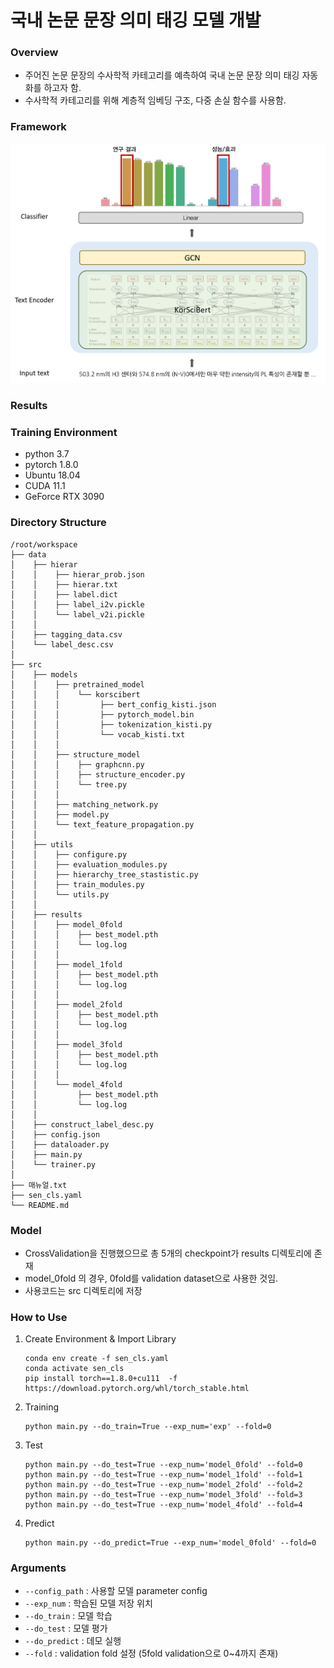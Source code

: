 # 국내 논문 문장 의미 태깅 모델 개발

### Overview
- 주어진 논문 문장의 수사학적 카테고리를 예측하여 국내 논문 문장 의미 태깅 자동화를 하고자 함. 
- 수사학적 카테고리를 위해 계층적 임베딩 구조, 다중 손실 함수를 사용함.
### Framework
![framework](./img/framework.PNG)

### Results

### Training Environment
- python 3.7
- pytorch 1.8.0
- Ubuntu 18.04
- CUDA 11.1
- GeForce RTX 3090

### Directory Structure
```
/root/workspace
├── data
│    ├── hierar
│    │    ├── hierar_prob.json
│    │    ├── hierar.txt
│    │    ├── label.dict
│    │    ├── label_i2v.pickle
│    │    └── label_v2i.pickle
│    │    
│    ├── tagging_data.csv
│    └── label_desc.csv
│
├── src
│    ├── models
│    │    ├── pretrained_model
│    │    │    └── korscibert
│    │    │         ├── bert_config_kisti.json
│    │    │         ├── pytorch_model.bin
│    │    │         ├── tokenization_kisti.py
│    │    │         └── vocab_kisti.txt
│    │    │   
│    │    ├── structure_model
│    │    │    ├── graphcnn.py
│    │    │    ├── structure_encoder.py
│    │    │    └── tree.py
│    │    │    
│    │    ├── matching_network.py
│    │    ├── model.py
│    │    └── text_feature_propagation.py
│    │   
│    ├── utils
│    │    ├── configure.py
│    │    ├── evaluation_modules.py
│    │    ├── hierarchy_tree_stastistic.py
│    │    ├── train_modules.py
│    │    └── utils.py
│    │   
│    ├── results
│    │    ├── model_0fold
│    │    │    ├── best_model.pth
│    │    │    └── log.log
│    │    │ 
│    │    ├── model_1fold
│    │    │    ├── best_model.pth
│    │    │    └── log.log
│    │    │ 
│    │    ├── model_2fold
│    │    │    ├── best_model.pth
│    │    │    └── log.log
│    │    │ 
│    │    ├── model_3fold
│    │    │    ├── best_model.pth
│    │    │    └── log.log
│    │    │ 
│    │    └── model_4fold
│    │         ├── best_model.pth
│    │         └── log.log
│    │  
│    ├── construct_label_desc.py
│    ├── config.json
│    ├── dataloader.py
│    ├── main.py
│    └── trainer.py
│
├── 매뉴얼.txt
├── sen_cls.yaml
└── README.md
```

### Model
- CrossValidation을 진행했으므로 총 5개의 checkpoint가 results 디렉토리에 존재
- model_0fold 의 경우, 0fold를 validation dataset으로 사용한 것임. 
- 사용코드는 src 디렉토리에 저장

### How to Use

1. Create Environment & Import Library
    ```
    conda env create -f sen_cls.yaml
    conda activate sen_cls
    pip install torch==1.8.0+cu111  -f https://download.pytorch.org/whl/torch_stable.html
    ```
2. Training
   ```
   python main.py --do_train=True --exp_num='exp' --fold=0
   ```
3. Test
   ```
   python main.py --do_test=True --exp_num='model_0fold' --fold=0  
   python main.py --do_test=True --exp_num='model_1fold' --fold=1  
   python main.py --do_test=True --exp_num='model_2fold' --fold=2  
   python main.py --do_test=True --exp_num='model_3fold' --fold=3  
   python main.py --do_test=True --exp_num='model_4fold' --fold=4  
   ```
4. Predict
   ```
   python main.py --do_predict=True --exp_num='model_0fold' --fold=0  
   ```

### Arguments
- `--config_path` : 사용할 모델 parameter config
- `--exp_num` : 학습된 모델 저장 위치
- `--do_train` : 모델 학습
- `--do_test` : 모델 평가
- `--do_predict` : 데모 실행
- `--fold` : validation fold 설정 (5fold validation으로 0~4까지 존재)
